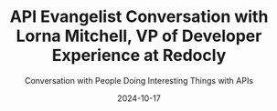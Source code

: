 ---
title: API Evangelist Conversation with Lorna Mitchell, VP of Developer Experience at Redocly
description: The opinionated and deeply knowledgeable driver of API specifications and VP of Developer Experience at Redocly, Lorna Mitchell came by to share some knowledge on Redocly CLI with me. I have made an executive decision to not have API service providers on my podcast, opting to speak with API producer and consumers, but Lorna transcends her role at Redocly. Lorna is part of the TSC for the OpenAPI Initiative (OAI), and has deep experience across the specs, but more specifically across approaches to lint these specs--this is the knowledge I am looking to tap into during our conversation.
date: 2024-10-17
guestName: Lorna Mitchell
guestRole: VP of Developer Experience
guestCompany: Redocly
guestIndustry: APIs
guestImage: /assets/img/people/lorna-mitchell-headshot.jpeg
bio: An enthusiastic, organised individual with a software engineering background. As a Developer Advocate I listen to developers both online and IRL and then work to improve their experience whether by talking or by patching. I love to write and am a published author; I am also a very experienced and engaging technical conference speaker. I am passionate about open source and helping developers to make even more awesome things than they did already, and I’m happiest when my GitHub graph is green.
obfuscated: false
summary: Governance rules is more than just copying and pasting rules you found online.
subtitle: Conversation with People Doing Interesting Things with APIs
audio_file: https://kinlane-productions2.s3.amazonaws.com/api-evangelist-conversations/api-evangelist-conversations-lorna-mitchell-redocly.wav
audio_length: 84104708  
youtubeId: I-XvwLyd_kQ
sound_cloud: https://soundcloud.com/kinlane/api-evangelist-conversation-with-lorna-mitchell-vp-of-developer-experience-at-redocly
duration: '0:15:54'
publish_date: "2024-10-17 15:00:00"
url: https://conversations.apievangelist.com/sessions/2024-10-17-lorna-mitchell-redocly.html
tags:
  - Specifications
  - Command Line Interfaces
  - Rules
  - Governance
partnerImage: https://kinlane-productions2.s3.amazonaws.com/api-evangelist-partners/tyk-banner-728.png
partnerUrl: https://bit.ly/47QycFN
partnerTitle: The universal API management tool for REST, GraphQL, gRPC and Async APIs
conversation: 

  - question: Who are you?
    answer: Hi Ken. Hi everyone. So my name is Lorna. I have been attempting to explain APIs for develop, to developers for a really, really long time. Um, um, right now my interest is very much in APIs, improving practice in APIs, working with open API. And my day job is I'm VP of developer experience at Redocly. 

  - question: What is Redocly CLI?
    answer: Ah, I'm going to talk for five minutes and then you're still going to wonder what it does. Cause it actually does a lot of different things. So Redocly CLI, it's an open source multi tool for all of your API things. And its origin is very much in open API. But we have really good support now for async API and for the newer Arrazzo format as well. So you're going to use Redocly CLI for, um, managing your files. So if you have an enormous open API description and you want to keep that in smaller files, we have a tool for splitting it. You can easily bundle it back together. If you have a bunch of open APIs, you can combine them. Um, we have. Amazing linting that I think we're going to drill a little bit more into that and how we have built in rules, um, configurable rules, and also some of the extensibility in OpenAPI for OpenAPI linting that you can put in, um, also for the other formats. Um, We have a bunch of decorators, so this is the transform step as your descriptions, whatever the format, go through a series of changes. You know, they don't arrive fully formed and perfect, usually there's work to do. Before we publish, even if it's just filtering in or out certain end points before you publish. Um, I think Redocly is most famous for open source Redoc, which is kind of that original three panel API reference layout powered by open API. Um, so yeah, the CLI will drive your docs as well. Um, little known feature of Redocly CLI. Also comes with, um, an open API core library. So you can programmatically include it in your JavaScript or TypeScript applications if you'd like. I like it on CLI. So I typically use it that way. 

  - question: How do you handle references?
    answer: Yeah, we think we are. And so I, I think. I don't want to get too deep into the, the internals of this thing, but, um, the way that the read darkly tooling handles all of these data structures and the real, the reason that we can then add the same, like, amazing features to the different data structures. Data structures, different types is that we pass everything into a big data structure. Um, and then everything is applied typically like a visitor pattern. You can go around and visit all the nodes and say like, Oh, you're a parameters node. Well, then we'll go and look this stuff up and maybe apply this transform. So it's got this very sort of clear context aware sense of where you are and what kind of a thing this is when you're either. Linting it, reporting on it, or actually changing it as well. Um, and this is my most fun thing. You know, we added the data structure for our art. So, but straight away, I'm like, would you like that in JSON? How about markdown? Because it's built into an existing linting tool. So it has all of that. Um, I think the refs. Yeah, we have a pretty good handle on it. There are some strange corner cases, um, and I think we're always looking to hear what doesn't work. Um, but in general, I would say, yeah, we have a pretty good handle on it. And one big thing that we have, so I was a reductly CLI user. In my previous API lives before I came to work on this tool as my day job. Um, and one thing I've always enjoyed is if you do use that, um, split structure or having your open API. In manageable sized files where they just refer to each other, you can do your linting in that deconstructed structure. So you don't have to bundle. Um, and the reason that matters is then, you know, where the error actually was because you still have your real file structure. So yes, I think we have pretty good rep support. 

  - question: How does rules linting apply beyond just OpenAPI?
    answer: Honestly, I think you could, you could drop in. Spectral for most of what Redocly CLI has, because they have just shipped the Orazzo support there as well. Um, but whatever you're doing with Spectral, you can drop in Redocly CLI. There are other linters. And the thing I always say to people, even though I work for a vendor, like if you have a linting tool that meets your needs, don't switch from one to the other. Um, like you have your API standards, they're really important. Um, However you express those programmatically for linting doesn't matter. Um, but I think there's enormous value in having something that can support the new formats, but also has the extensibility for you to bring that, to fit your API standards even further. Um, I think one thing that I really appreciate is Redocly CLI has the ability to describe additional types. Now, this is really important in something like async API. Which has what feels like a constant moving target of protocols. And sometimes those protocols can refer to more protocols. Um, so if there is anything that we don't have in our built in support, which is in its early days, right? I think we only ship the AC case. PI support about a year ago, and they've done a major release since. So we've got two major versions in there. The fact that you, we have the plugin architecture, you can add additional types, you can add additional roles. You can add additional transforms. We call them decorators. You can build a very complex pipeline. And I think whether you're using async API, open API. Um, all right. So that's really important. And with those newer non open API formats, you know, we, we tried not to rush with mandating lots of built in rules and recommended standards and stuff, because we're, we know we have early adopters that we work with that are excited to have this functionality. We're looking to hear their feedback and see what they build. We have, um, a project called the ReadOtterly CLI Cookbook. Um, people, and it's an open source tool, right? It's an, it's a public repository. People share their extensions. Um, and so we can, we have our customers and users community learning from each other. Um, and I think that's been. a really big win where it's not all on us to kind of show what can be done. I see some great use cases um from the community and from our customers and i'm like Could you just share that in the cookbook and then everyone can use it. Yeah 

  - question: Is Redocly extensible?
    answer: Yeah, you, yeah, you definitely can. And I think. That's super important. I'm already on record as saying that I thought really recommend that you do not use anybody's recommended rule set. Um, because one size doesn't fit all the rough common patterns. There were good practices, you know, you share a lot of this good advice, but downloading an existing rule set and not really starting from your own API standards needs, I think it's a mistake. And I think everybody should be. At least combining different sets of built in rules or borrowed examples, um, to build the right standards for them. 

  - question: What is the future of API governance?
    answer: So in Redocly CLI, just because I was just talking about it, I'll round that conversation off by saying, uh, we have some new built in errata rules coming for you and the way that those, all those different formats combine, allowing you to set up like rules for each type of API description, as well as individual ones and maybe grouping rule sets. I think there's more work to do there. Some stuff. Is planned or I've seen it and some stuff I think we need. Um, so you can kind of expect those things to come as well in open API itself. So I'm on the technical steering committee for open API. I spend a lot of time there. I love being a maintainer on a project that everybody uses, whether they love it, hate it, ignore it, like it's fine. Um, coming up pretty soon, we're going to have some patch releases on the main open API. So if you are using 3. 0 or 3. 1, we have patch releases, which will be the least exciting thing ever, um, because that's the point of a patch release. We don't change things, but there's lots of additional examples, text clarification and those things. Mostly driven by issues that we've received since those versions were released, which is a few years ago now. So, shiny new release. Um, I expect there also to be a minor release 3. 2 in the coming months. That does have some small changes. You'll see some additional optional fields coming in. There's some pretty cool stuff. If you are using, um, any of the auth workflows or tags, that is one to keep an eye on, um, and maybe I can come back and give you the full rundown when we commit to that release. Um, you may have heard about Moonwalk, the OpenAPI 4. 0 plans. Those are still plans. Um, and I think we'll hear more about that as it takes shape. Um, and what else is going on? Arazzo is released already. Um, and I also expect another new standard from OpenAPI soon, which is overlays. So overlays solves the problem where you have an OpenAPI description. That isn't perfect. It needs to change in some way. Maybe you need to remove some end points. Change a description. Maybe you're translating your API reference documentation. There's a bunch of modifications. Those need to be repeatable because when the API changes, the API description changes, and you probably need to reapply those. Overlay solves that problem. We've had a draft for 1. 0 for a really long time, um, but no official release. There are some tools that support it already. And so we're making that release official and you'll see the 1. 0. 0. soon. 

  - question: How do people get involved with the OpenAPI specification?
    answer: The best place to start is the open API initiative website. So we're open APIs. Org and that has links to everything that you need. Um, there's Learn do open apis.org, which has a bunch of resources and that is great. If you are learning more, we have spec.open apis.org. If you wanna look up, um, the reference for the specifications as we publish them. Um, we are very active on GitHub our org is. So come and find us. Everything's done in the open. It's an open standard. And there's also a very lively Slack community for open API, and you can get an invite there.Um, to that and find out when all our public meetings are again from the main website, OpenAPI. org. 
---